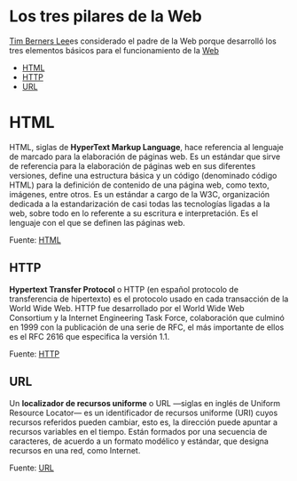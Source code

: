 # Los tres pilares de la Web

[Tim Berners Lee](http://es.wikipedia.org/wiki/Tim_Berners-Lee)es considerado el padre de la Web porque desarrolló los tres elementos básicos para el funcionamiento de la [Web](http://es.wikipedia.org/wiki/World_Wide_Web)

* [HTML](#HTML)
* [HTTP](#HTTP)
* [URL](#URL)

# HTML
HTML, siglas de __HyperText Markup Language__, hace referencia al lenguaje de marcado para la elaboración de páginas web. Es un estándar que sirve de referencia para la elaboración de páginas web en sus diferentes versiones, define una estructura básica y un código (denominado código HTML) para la definición de contenido de una página web, como texto, imágenes, entre otros. Es un estándar a cargo de la W3C, organización dedicada a la estandarización de casi todas las tecnologías ligadas a la web, sobre todo en lo referente a su escritura e interpretación. Es el lenguaje con el que se definen las páginas web.

Fuente: [HTML](http://es.wikipedia.org/wiki/HTML)

## HTTP
__Hypertext Transfer Protocol__ o HTTP (en español protocolo de transferencia de hipertexto) es el protocolo usado en cada transacción de la World Wide Web. HTTP fue desarrollado por el World Wide Web Consortium y la Internet Engineering Task Force, colaboración que culminó en 1999 con la publicación de una serie de RFC, el más importante de ellos es el RFC 2616 que especifica la versión 1.1.</p>

Fuente: [HTTP](http://es.wikipedia.org/wiki/Hypertext_Transfer_Protocol)

## URL
Un __localizador de recursos uniforme__ o URL —siglas en inglés de Uniform Resource Locator— es un identificador de recursos uniforme (URI) cuyos recursos referidos pueden cambiar, esto es, la dirección puede apuntar a recursos variables en el tiempo. Están formados por una secuencia de caracteres, de acuerdo a un formato modélico y estándar, que designa recursos en una red, como Internet.

Fuente: [URL](http://es.wikipedia.org/wiki/Localizador_de_recursos_uniforme)

